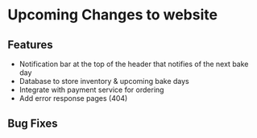 # Upcoming Changes to website

## Features

* Notification bar at the top of the header that notifies of the next bake day
* Database to store inventory & upcoming bake days
* Integrate with payment service for ordering
* Add error response pages (404)


## Bug Fixes



